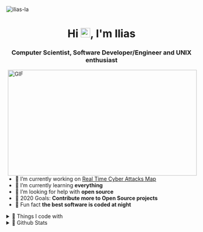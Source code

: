 <p align="left">
    <img alt="ilias-la" src="https://komarev.com/ghpvc/?username=ilias-la&label=Profile+Views&color=red"/> 
</p>

<h1 align="center">Hi <img src="https://media.giphy.com/media/hvRJCLFzcasrR4ia7z/giphy.gif" width="25px">, I'm Ilias</h1>
<h3 align="center">Computer Scientist, Software Developer/Engineer and UNIX enthusiast</h3>

<img align="right" alt="GIF" src="https://github.com/abhisheknaiidu/abhisheknaiidu/blob/master/code.gif?raw=true" width="500" height="280" />

- 🔭 I’m currently working on [Real Time Cyber Attacks Map](https://dev01-vm.csd.uoc.gr/)
- 🌱 I’m currently learning **everything**
- 🤝 I’m looking for help with **open source**
- 🥅 2020 Goals: **Contribute more to Open Source projects**
- 🔰 Fun fact **the best software is coded at night**


<details>
    <summary>💎 Things I code with</summary>


|  | |
| --------------------- |:-----------------------------------------------------------------------------------------------------------------------------------:| 
| Programming Languages | <code>![python]</code> <code>![C++]</code> <code>![JAVA]</code> <code>![JavaScript]</code> ![TypeScript]</code> <code> ![C]</code> <code> |
| Frontend Development  | <code>![HTML5]</code> <code>![CSS3]</code> <code>![Sass]</code> <code>![Bootstrap]</code> <code>![Webpack]</code> <code>![Babel]</code> <code>![Gulp]</code> |
| Backend Development   | <code>![Node]</code> <code>![NGINX]</code> |
| Databases             | <code>![Redis]</code> <code>![MongoDB]</code> <code>![MariaDB]</code> <code>![PostgreSQL]</code> |
| DevOps                | <code>![Docker]</code> <code>![Kubernetes]</code> <code>![AmazonAWS]</code> |
| Data Visualization    | <code>![D3js]</code> <code> ![chartjs] </code> |
| Frameworks            | <code>![Electron]</code> |
| Other                 | <code>![Linux]</code> <code>![Git]</code> <code>![Bash]</code> |

</details>


<details>
  <summary>💎 Github Stats</summary>

<img align="left" src="https://github-readme-stats.vercel.app/api?username=ilias-la&show_icons=true&count_private=true&theme=dark&include_all_commits=true&hide_border=true" alt="ilias-la" />
</details>

[python]: https://img.shields.io/badge/Python-45b8d8?style=flat-square&logo=Python&color=3776AB&logoColor=white "Python"
[C++]: https://img.shields.io/badge/C++-45b8d8?style=flat-square&logo=c%2B%2B&color=00599C&logoColor=white "C++"
[JAVA]: https://img.shields.io/badge/Java-45b8d8?style=flat-square&logo=JAVA&color=007396&logoColor=white "JAVA"
[C]: https://img.shields.io/badge/-45b8d8?style=flat-square&logo=C&color=A8B9CC&logoColor=white "C"
[JavaScript]: https://img.shields.io/badge/JavaScript-45b8d8?style=flat-square&logo=JavaScript&color=F7DF1E&logoColor=white "JavaScript"
[TypeScript]: https://img.shields.io/badge/Typescript-45b8d8?style=flat-square&logo=TypeScript&color=007ACC&logoColor=white "TypeScript"
[HTML5]: https://img.shields.io/badge/HTML5-45b8d8?style=flat-square&logo=HTML5&color=E34F26&logoColor=white "HTML5"
[CSS3]: https://img.shields.io/badge/CSS3-45b8d8?style=flat-square&logo=CSS3&color=1572B6&logoColor=white "CSS3"
[Sass]: https://img.shields.io/badge/Sass-45b8d8?style=flat-square&logo=Sass&color=CC6699&logoColor=white "Sass"
[Bootstrap]: https://img.shields.io/badge/Bootstrap-45b8d8?style=flat-square&logo=Bootstrap&color=563D7C&logoColor=white "Bootstrap"
[Webpack]: https://img.shields.io/badge/Webpack-45b8d8?style=flat-square&logo=Webpack&color=8DD6F9&logoColor=white "Webpack"
[Babel]: https://img.shields.io/badge/Babel-45b8d8?style=flat-square&logo=Babel&color=F9DC3E&logoColor=white "Babel"
[Gulp]: https://img.shields.io/badge/Gulp-45b8d8?style=flat-square&logo=Gulp&color=CF4647&logoColor=white "Gulp"
[Node]: https://img.shields.io/badge/Node.js-45b8d8?style=flat-square&logo=Node.js&color=339933&logoColor=white "Node"
[NGINX]: https://img.shields.io/badge/NGINX-45b8d8?style=flat-square&logo=NGINX&color=269539&logoColor=white "NGINX"
[Redis]: https://img.shields.io/badge/Redis-45b8d8?style=flat-square&logo=redis&color=DC382D&logoColor=white "Redis"
[MongoDB]: https://img.shields.io/badge/MongoDB-45b8d8?style=flat-square&logo=MongoDB&color=47A248&logoColor=white "MongoDB"
[MariaDB]: https://img.shields.io/badge/MariaDB-45b8d8?style=flat-square&logo=MariaDB&color=003545&logoColor=white "MariaDB"
[PostgreSQL]: https://img.shields.io/badge/PostgreSQL-45b8d8?style=flat-square&logo=PostgreSQL&color=336791&logoColor=white "PostgreSQL"
[D3js]: https://img.shields.io/badge/D3.js-45b8d8?style=flat-square&logo=D3.js&color=F9A03C&logoColor=white "D3js"
[chartjs]: https://img.shields.io/badge/Chart.js-45b8d8?style=flat-square&color=F9A03C&logoColor=white "Chart.js"
[Docker]: https://img.shields.io/badge/Docker-45b8d8?style=flat-square&logo=Docker&color=2496ED&logoColor=white "Docker"
[Kubernetes]: https://img.shields.io/badge/Kubernetes-45b8d8?style=flat-square&logo=Kubernetes&color=326CE5&logoColor=white "Kubernetes"
[AmazonAWS]: https://img.shields.io/badge/Amazon+AWS-45b8d8?style=flat-square&logo=Amazon+AWS&color=232F3E&logoColor=white "AmazonAWS"
[Electron]: https://img.shields.io/badge/Electron-45b8d8?style=flat-square&logo=Electron&color=47848F&logoColor=white "Electron"
[Linux]: https://img.shields.io/badge/Linux-45b8d8?style=flat-square&logo=Linux&color=FCC624&logoColor=white "Linux"
[Git]: https://img.shields.io/badge/Git-45b8d8?style=flat-square&logo=Git&color=F05032&logoColor=white "Git"
[Bash]: https://img.shields.io/badge/Bash-45b8d8?style=flat-square&logo=GNU+bash&color=4EAA25&logoColor=white "Bash"
